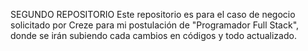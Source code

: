 SEGUNDO REPOSITORIO Este repositorio es para el caso de negocio solicitado por Creze para mi postulación de "Programador Full Stack", donde se irán subiendo cada cambios en códigos y todo actualizado.